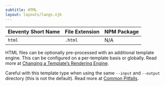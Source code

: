 ```yaml
---
subtitle: HTML
layout: layouts/langs.njk
---
```

| Eleventy Short Name | File Extension | NPM Package |
| ------------------- | -------------- | ----------- |
| `html`              | `.html`        | N/A         |

HTML files can be optionally pre-processed with an additional template engine. This can be configured on a per-template basis or globally. Read more at [Changing a Template’s Rendering Engine](/docs/languages/).

<div class="elv-info elv-info-warn">Careful with this template type when using the same <code>--input</code> and <code>--output</code> directory (this is not the default). Read more at <a href="/docs/pitfalls/">Common Pitfalls</a>.</div>